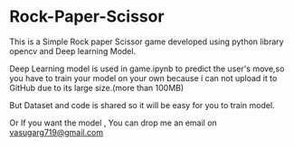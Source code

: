 # Rock-Paper-Scissor
This is a Simple Rock paper Scissor game developed using python library opencv and Deep learning Model.

Deep Learning model is used in game.ipynb to predict the user's move,so you have to train your model on your own
because i can not upload it to GitHub due to its large size.(more than 100MB)

But Dataset and code is shared so it will be easy for you to train model.

Or If you want the model , You can drop me an email on vasugarg719@gmail.com 


